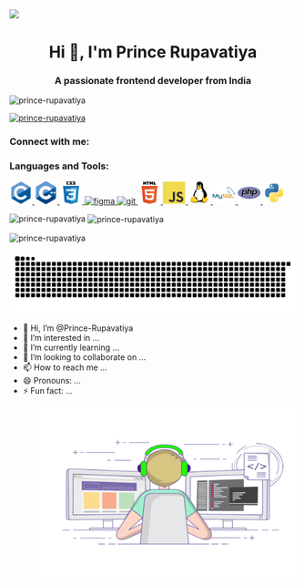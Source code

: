 <img src = "https://capsule-render.vercel.app/api?type=slice&height=300&color=0:darkgray,100:ffffff&text=Prince%20Rupavatiya&descAlignY=50&animation=twinkling&textBg=false&rotate=18&fontAlignY=37&fontAlign=64">

<h1 align="center">Hi 👋, I'm Prince Rupavatiya</h1>
<h3 align="center">A passionate frontend developer from India</h3>

<p align="left"> <img src="https://komarev.com/ghpvc/?username=prince-rupavatiya&label=Profile%20views&color=0e75b6&style=flat" alt="prince-rupavatiya" /> </p>

<p align="left"> <a href="https://github.com/ryo-ma/github-profile-trophy"><img src="https://github-profile-trophy.vercel.app/?username=prince-rupavatiya" alt="prince-rupavatiya" /></a> </p>

<h3 align="left">Connect with me:</h3>
<p align="left">
</p>

<h3 align="left">Languages and Tools:</h3>
<p align="left"> <a href="https://www.cprogramming.com/" target="_blank" rel="noreferrer"> <img src="https://raw.githubusercontent.com/devicons/devicon/master/icons/c/c-original.svg" alt="c" width="40" height="40"/> </a> <a href="https://www.w3schools.com/cpp/" target="_blank" rel="noreferrer"> <img src="https://raw.githubusercontent.com/devicons/devicon/master/icons/cplusplus/cplusplus-original.svg" alt="cplusplus" width="40" height="40"/> </a> <a href="https://www.w3schools.com/css/" target="_blank" rel="noreferrer"> <img src="https://raw.githubusercontent.com/devicons/devicon/master/icons/css3/css3-original-wordmark.svg" alt="css3" width="40" height="40"/> </a> <a href="https://www.figma.com/" target="_blank" rel="noreferrer"> <img src="https://www.vectorlogo.zone/logos/figma/figma-icon.svg" alt="figma" width="40" height="40"/> </a> <a href="https://git-scm.com/" target="_blank" rel="noreferrer"> <img src="https://www.vectorlogo.zone/logos/git-scm/git-scm-icon.svg" alt="git" width="40" height="40"/> </a> <a href="https://www.w3.org/html/" target="_blank" rel="noreferrer"> <img src="https://raw.githubusercontent.com/devicons/devicon/master/icons/html5/html5-original-wordmark.svg" alt="html5" width="40" height="40"/> </a> <a href="https://developer.mozilla.org/en-US/docs/Web/JavaScript" target="_blank" rel="noreferrer"> <img src="https://raw.githubusercontent.com/devicons/devicon/master/icons/javascript/javascript-original.svg" alt="javascript" width="40" height="40"/> </a> <a href="https://www.linux.org/" target="_blank" rel="noreferrer"> <img src="https://raw.githubusercontent.com/devicons/devicon/master/icons/linux/linux-original.svg" alt="linux" width="40" height="40"/> </a> <a href="https://www.mysql.com/" target="_blank" rel="noreferrer"> <img src="https://raw.githubusercontent.com/devicons/devicon/master/icons/mysql/mysql-original-wordmark.svg" alt="mysql" width="40" height="40"/> </a> <a href="https://www.php.net" target="_blank" rel="noreferrer"> <img src="https://raw.githubusercontent.com/devicons/devicon/master/icons/php/php-original.svg" alt="php" width="40" height="40"/> </a> <a href="https://www.python.org" target="_blank" rel="noreferrer"> <img src="https://raw.githubusercontent.com/devicons/devicon/master/icons/python/python-original.svg" alt="python" width="40" height="40"/> </a> </p>

<p><img align="left" src="https://github-readme-stats.vercel.app/api/top-langs?username=prince-rupavatiya&show_icons=true&locale=en&layout=compact" alt="prince-rupavatiya" /></p>

<p>&nbsp;<img align="center" src="https://github-readme-stats.vercel.app/api?username=prince-rupavatiya&show_icons=true&locale=en" alt="prince-rupavatiya" /></p>

<p><img align="center" src="https://github-readme-streak-stats.herokuapp.com/?user=prince-rupavatiya&" alt="prince-rupavatiya" /></p>

 <img src="Prince-Rupavatiya_Snake-Game.svg" alt="">

- 👋 Hi, I’m @Prince-Rupavatiya
- 👀 I’m interested in ...
- 🌱 I’m currently learning ...
- 💞️ I’m looking to collaborate on ...
- 📫 How to reach me ...
- 😄 Pronouns: ...
- ⚡ Fun fact: ...
<!-- GIF -->
<img align="right" height="300" width="450" src="https://raw.githubusercontent.com/mikonoid/mikonoid/main/images/gifs/coder3.gif" />


<!---
Prince-Rupavatiya/Prince-Rupavatiya is a ✨ special ✨ repository because its `README.md` (this file) appears on your GitHub profile.
You can click the Preview link to take a look at your changes.
--->
